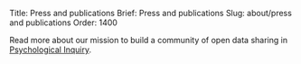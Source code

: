Title: Press and publications
Brief: Press and publications
Slug: about/press and publications
Order: 1400

Read more about our mission to build a community of open data sharing in [Psychological Inquiry](http://www.tandfonline.com/doi/abs/10.1080/1047840X.2012.705133#.UoUGM_mfhtE "Towards Open Behavioral Science").
